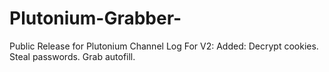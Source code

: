 # Plutonium-Grabber-
Public Release for Plutonium
Channel Log For V2: 
Added: 
Decrypt cookies.
Steal passwords. 
Grab autofill.

